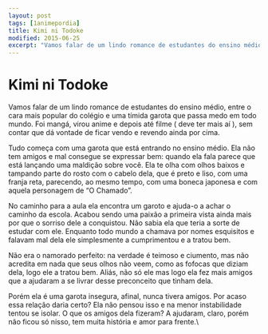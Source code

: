 ```yaml
---
layout: post
tags: [1animepordia]
title: Kimi ni Todoke
modified: 2015-06-25
excerpt: "Vamos falar de um lindo romance de estudantes do ensino médio, entre o cara mais popular do colégio e uma tímida garota que passa medo em todo mundo. Foi mangá, virou anime e depois até filme ( deve ter mais aí ), sem contar que dá vontade de ficar vendo e revendo ainda por cima."
---
```


Kimi ni Todoke
==============

Vamos falar de um lindo romance de estudantes do ensino médio, entre o
cara mais popular do colégio e uma tímida garota que passa medo em todo
mundo. Foi mangá, virou anime e depois até filme ( deve ter mais aí ),
sem contar que dá vontade de ficar vendo e revendo ainda por cima.

Tudo começa com uma garota que está entrando no ensino médio. Ela não
tem amigos e mal consegue se expressar bem: quando ela fala parece que
está lançando uma maldição sobre você. Ela te olha com olhos baixos e
tampando parte do rosto com o cabelo dela, que é preto e liso, com uma
franja reta, parecendo, ao mesmo tempo, com uma boneca japonesa e com
aquela personagem de “O Chamado”.

No caminho para a aula ela encontra um garoto e ajuda-o a achar o
caminho da escola. Acabou sendo uma paixão a primeira vista ainda mais
por que o sorriso dele a conquistou. Não sabia ela que teria a sorte de
estudar com ele. Enquanto todo mundo a chamava por nomes esquisitos e
falavam mal dela ele simplesmente a cumprimentou e a tratou bem.

Não era o namorado perfeito: na verdade é teimoso e ciumento, mas não
acredita em nada que seus olhos não veem, como as fofocas que diziam
dela, logo ele a tratou bem. Aliás, não só ele mas logo ela fez mais
amigos que a ajudaram a se livrar desse preconceito que tinham dela.

Porém ela é uma garota insegura, afinal, nunca tivera amigos. Por acaso
essa relação daria certo? Ela não pensou isso e na menor instabilidade
tentou se isolar. O que os amigos dela fizeram? A ajudaram, claro, porém
não ficou só nisso, tem muita história e amor para frente.\


